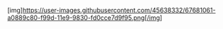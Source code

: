 [img]https://user-images.githubusercontent.com/45638332/67681061-a0889c80-f99d-11e9-9830-fd0cce7d9f95.png[/img]
